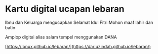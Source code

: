 # Kartu digital ucapan lebaran
Ibnu dan Keluarga mengucapkan Selamat Idul Fitri Mohon maaf lahir dan batin

Amplop digital alias salam tempel menggunakan DANA

[https://ibnux.github.io/lebaran/](https://dariuzindah.github.io/lebaran/)

